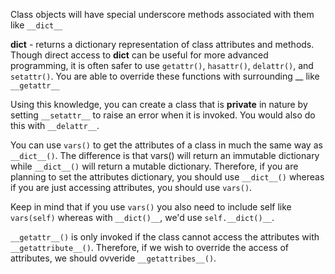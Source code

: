 Class objects will have special underscore methods associated with them like `__dict__`

**__dict__** - returns a dictionary representation of class attributes and methods. Though direct access to __dict__ can be useful
for more advanced programming, it is often safer to use `getattr()`, `hasattr()`, `delattr()`, and `setattr()`. You are able to override
these functions with surrounding __ like `__getattr__`

Using this knowledge, you can create a class that is **private** in nature by setting `__setattr__` to raise an error when it is invoked. You would also do this with `__delattr__`.

You can use `vars()` to get the attributes of a class in much the same way as `__dict__()`. The difference is that vars() will return an immutable dictionary while `__dict__()` will return a mutable dictionary. Therefore, if you are planning to set the attributes dictionary, you should use `__dict__()` whereas if you are just accessing attributes, you should use `vars()`.

Keep in mind that if you use `vars()` you also need to include self like `vars(self)` whereas with `__dict()__`, we'd use `self.__dict()__`.

`__getattr__()` is only invoked if the class cannot access the attributes with `__getattribute__()`. Therefore, if we wish to override the access of attributes, we should ovveride `__getattribes__()`.





